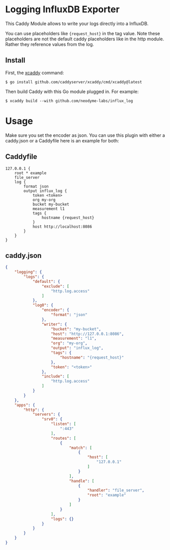 Logging InfluxDB Exporter
===============================================

This Caddy Module allows to write your logs directly into a InfluxDB.

You can use placeholders like `{request_host}` in the tag value. Note these placeholders are not the default caddy placeholders like in the http module. Rather they reference values from the log.

## Install

First, the [xcaddy](https://github.com/caddyserver/xcaddy) command:

```shell
$ go install github.com/caddyserver/xcaddy/cmd/xcaddy@latest
```

Then build Caddy with this Go module plugged in. For example:

```shell
$ xcaddy build --with github.com/neodyme-labs/influx_log
```

# Usage

Make sure you set the encoder as json.
You can use this plugin with either a caddy.json or a Caddyfile here is an example for both:

## Caddyfile
```
127.0.0.1 {
	root * example
	file_server
	log {
		format json
		output influx_log {
			token <token>
			org my-org
			bucket my-bucket
			measurement l1
			tags {
				hostname {request_host}
			}
			host http://localhost:8086
		}
	}
}
```

## caddy.json
```json
{
    "logging": {
        "logs": {
            "default": {
                "exclude": [
                    "http.log.access"
                ]
            },
            "log0": {
                "encoder": {
                    "format": "json"
                },
                "writer": {
                    "bucket": "my-bucket",
                    "host": "http://127.0.0.1:8086",
                    "measurement": "l1",
                    "org": "my-org",
                    "output": "influx_log",
                    "tags": {
                        "hostname": "{request_host}"
                    },
                    "token": "<token>"
                },
                "include": [
                    "http.log.access"
                ]
            }
        }
    },
    "apps": {
        "http": {
            "servers": {
                "srv0": {
                    "listen": [
                        ":443"
                    ],
                    "routes": [
                        {
                            "match": [
                                {
                                    "host": [
                                        "127.0.0.1"
                                    ]
                                }
                            ],
                            "handle": [
                                {
                                    "handler": "file_server",
                                    "root": "example"
                                }
                            ]
                        }
                    ],
                    "logs": {}
                }
            }
        }
    }
}
```